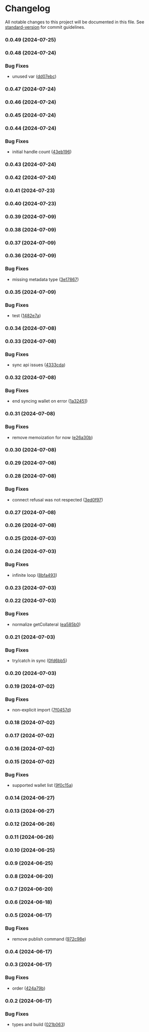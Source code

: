 # Changelog

All notable changes to this project will be documented in this file. See [standard-version](https://github.com/conventional-changelog/standard-version) for commit guidelines.

### 0.0.49 (2024-07-25)

### 0.0.48 (2024-07-24)


### Bug Fixes

* unused var ([dd07ebc](https://github.com/SundaeSwap-finance/wallet-lite/commit/dd07ebc9e34d832c7e536feedab2c00b47a54ca1))

### 0.0.47 (2024-07-24)

### 0.0.46 (2024-07-24)

### 0.0.45 (2024-07-24)

### 0.0.44 (2024-07-24)


### Bug Fixes

* initial handle count ([43eb196](https://github.com/SundaeSwap-finance/wallet-lite/commit/43eb1962b9e821dcb1202aae3563765469213405))

### 0.0.43 (2024-07-24)

### 0.0.42 (2024-07-24)

### 0.0.41 (2024-07-23)

### 0.0.40 (2024-07-23)

### 0.0.39 (2024-07-09)

### 0.0.38 (2024-07-09)

### 0.0.37 (2024-07-09)

### 0.0.36 (2024-07-09)


### Bug Fixes

* missing metadata type ([3e17867](https://github.com/SundaeSwap-finance/wallet-lite/commit/3e178678406936e19afcb1ba0a298edd7f3c9599))

### 0.0.35 (2024-07-09)


### Bug Fixes

* test ([1482e7a](https://github.com/SundaeSwap-finance/wallet-lite/commit/1482e7a302448f91aeb3c911d7b8a31376d708af))

### 0.0.34 (2024-07-08)

### 0.0.33 (2024-07-08)


### Bug Fixes

* sync api issues ([4333cda](https://github.com/SundaeSwap-finance/wallet-lite/commit/4333cdaed261740c372db5e1d24bec84a662f98d))

### 0.0.32 (2024-07-08)


### Bug Fixes

* end syncing wallet on error ([1a32451](https://github.com/SundaeSwap-finance/wallet-lite/commit/1a3245174ee2514945e6287b45c079b7e796130b))

### 0.0.31 (2024-07-08)


### Bug Fixes

* remove memoization for now ([e26a30b](https://github.com/SundaeSwap-finance/wallet-lite/commit/e26a30bc2095ac2a2cc891c098e77bddb166e927))

### 0.0.30 (2024-07-08)

### 0.0.29 (2024-07-08)

### 0.0.28 (2024-07-08)


### Bug Fixes

* connect refusal was not respected ([3ed0f97](https://github.com/SundaeSwap-finance/wallet-lite/commit/3ed0f972bde02e093cf0cb95bd61392a985701c6))

### 0.0.27 (2024-07-08)

### 0.0.26 (2024-07-08)

### 0.0.25 (2024-07-03)

### 0.0.24 (2024-07-03)


### Bug Fixes

* infinite loop ([8bfa493](https://github.com/SundaeSwap-finance/wallet-lite/commit/8bfa493daa4b865efaa8b9b17ff4f697ce9b1653))

### 0.0.23 (2024-07-03)

### 0.0.22 (2024-07-03)


### Bug Fixes

* normalize getCollateral ([ea585b0](https://github.com/SundaeSwap-finance/wallet-lite/commit/ea585b05fe759d4ad4ac2c84d5bbb90927eafc9a))

### 0.0.21 (2024-07-03)


### Bug Fixes

* try/catch in sync ([0fd6bb5](https://github.com/SundaeSwap-finance/wallet-lite/commit/0fd6bb54207c783dd08fc533170f99e484972b4a))

### 0.0.20 (2024-07-03)

### 0.0.19 (2024-07-02)


### Bug Fixes

* non-explicit import ([7f0457d](https://github.com/SundaeSwap-finance/wallet-lite/commit/7f0457de9f426fd36e1a88bf9b133958722be7e4))

### 0.0.18 (2024-07-02)

### 0.0.17 (2024-07-02)

### 0.0.16 (2024-07-02)

### 0.0.15 (2024-07-02)


### Bug Fixes

* supported wallet list ([9f0c15a](https://github.com/SundaeSwap-finance/wallet-lite/commit/9f0c15a4503854502613f950e04b634116f04ded))

### 0.0.14 (2024-06-27)

### 0.0.13 (2024-06-27)

### 0.0.12 (2024-06-26)

### 0.0.11 (2024-06-26)

### 0.0.10 (2024-06-25)

### 0.0.9 (2024-06-25)

### 0.0.8 (2024-06-20)

### 0.0.7 (2024-06-20)

### 0.0.6 (2024-06-18)

### 0.0.5 (2024-06-17)


### Bug Fixes

* remove publish command ([972c98e](https://github.com/SundaeSwap-finance/wallet-lite/commit/972c98e12b8c63f729a973824da29deb407e349d))

### 0.0.4 (2024-06-17)

### 0.0.3 (2024-06-17)


### Bug Fixes

* order ([424a79b](https://github.com/SundaeSwap-finance/wallet-lite/commit/424a79b2bb5c388a7fcda8188ec8b2f82b88161d))

### 0.0.2 (2024-06-17)


### Bug Fixes

* types and build ([021b063](https://github.com/SundaeSwap-finance/wallet-lite/commit/021b06361431596d11e911d459a4101be2b2d57c))
